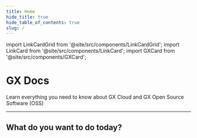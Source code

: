 ```yaml
---
title: Home
hide_title: true
hide_table_of_contents: true
slug: /
---
```


import LinkCardGrid from '@site/src/components/LinkCardGrid';
import LinkCard from '@site/src/components/LinkCard';
import GXCard from '@site/src/components/GXCard';


# GX Docs

<p className="DocItem__header-description">Learn everything you need to know about GX Cloud and GX Open Source Software (OSS)</p>

---

<GXCard />

## What do you want to do today?

<LinkCardGrid>
  <LinkCard topIcon label="Get started with GX Cloud" description="Our fully-managed SaaS solution that simplifies deployment, scaling, and collaboration." href="/docs/cloud/gx_cloud_lp" icon="/img/gx_cloud_storage.svg" />
  <LinkCard topIcon label="Get started with GX OSS" description="Get started with our original offering." href="/docs/gx_oss_lp" icon="/img/oss_icon.svg" />
  <LinkCard topIcon label="View GX APIs" description="View our available APIs." href="/docs/reference/api_reference" icon="/img/api_icon.svg" />
  <LinkCard topIcon label="Learn more about GX OSS features" description="Use tutorials and conceptual topics to learn everything you need to know about GX OSS features and functionality." href="/docs/conceptual_guides/learn_lp" icon="/img/overview_icon.svg" />
  <LinkCard topIcon label="View the GX glossary" description="Definitions for GX Cloud and GX OSS key terms and concepts." href="/docs/glossary" icon="/img/glossary_icon.svg" />
  <LinkCard topIcon label="Review the changelog" description="View a summary of all changes released to GX Cloud and GX OSS." href="/docs/changelog" icon="/img/release_notes_icon.svg" />
</LinkCardGrid>